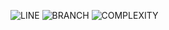 ![LINE](https://img.shields.io/badge/line--coverage-96%25-brightgreen.svg)
![BRANCH](https://img.shields.io/badge/branch--coverage-88%25-brightgreen.svg)
![COMPLEXITY](https://img.shields.io/badge/complexity-1.38-brightgreen.svg)
